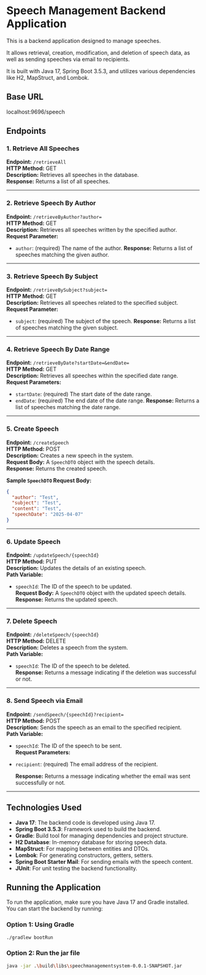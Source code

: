 # Speech Management Backend Application

This is a backend application designed to manage speeches. 

It allows retrieval, creation, modification, and deletion of speech data, as well as sending speeches via email to recipients. 

It is built with Java 17, Spring Boot 3.5.3, and utilizes various dependencies like H2, MapStruct, and Lombok.

## Base URL
localhost:9696/speech


## Endpoints

### 1. Retrieve All Speeches

**Endpoint:** `/retrieveAll`  
**HTTP Method:** GET  
**Description:** Retrieves all speeches in the database.  
**Response:** Returns a list of all speeches.

---

### 2. Retrieve Speech By Author

**Endpoint:** `/retrieveByAuthor?author=`  
**HTTP Method:** GET  
**Description:** Retrieves all speeches written by the specified author.  
**Request Parameter:**
- `author`: (required) The name of the author.
  **Response:** Returns a list of speeches matching the given author.

---

### 3. Retrieve Speech By Subject

**Endpoint:** `/retrieveBySubject?subject=`  
**HTTP Method:** GET  
**Description:** Retrieves all speeches related to the specified subject.  
**Request Parameter:**
- `subject`: (required) The subject of the speech.
  **Response:** Returns a list of speeches matching the given subject.

---

### 4. Retrieve Speech By Date Range

**Endpoint:** `/retrieveByDate?startDate=&endDate=`  
**HTTP Method:** GET  
**Description:** Retrieves all speeches within the specified date range.  
**Request Parameters:**
- `startDate`: (required) The start date of the date range.
- `endDate`: (required) The end date of the date range.
  **Response:** Returns a list of speeches matching the date range.

---

### 5. Create Speech

**Endpoint:** `/createSpeech`  
**HTTP Method:** POST  
**Description:** Creates a new speech in the system.  
**Request Body:** A `SpeechDTO` object with the speech details.  
**Response:** Returns the created speech.

**Sample `SpeechDTO` Request Body:**

```json
{
  "author": "Test",
  "subject": "Test",
  "content": "Test",
  "speechDate": "2025-04-07"
}
```
---

### 6. Update Speech

**Endpoint:** `/updateSpeech/{speechId}`  
**HTTP Method:** PUT  
**Description:** Updates the details of an existing speech.  
**Path Variable:**
- `speechId`: The ID of the speech to be updated.  
  **Request Body:** A `SpeechDTO` object with the updated speech details.  
  **Response:** Returns the updated speech.

---

### 7. Delete Speech

**Endpoint:** `/deleteSpeech/{speechId}`  
**HTTP Method:** DELETE  
**Description:** Deletes a speech from the system.  
**Path Variable:**
- `speechId`: The ID of the speech to be deleted.  
  **Response:** Returns a message indicating if the deletion was successful or not.

---

### 8. Send Speech via Email

**Endpoint:** `/sendSpeech/{speechId}?recipient=`  
**HTTP Method:** POST  
**Description:** Sends the speech as an email to the specified recipient.  
**Path Variable:**
- `speechId`: The ID of the speech to be sent.  
  **Request Parameters:**
- `recipient`: (required) The email address of the recipient.
 
  **Response:** Returns a message indicating whether the email was sent successfully or not.

---

## Technologies Used

- **Java 17**: The backend code is developed using Java 17.
- **Spring Boot 3.5.3**: Framework used to build the backend.
- **Gradle**: Build tool for managing dependencies and project structure.
- **H2 Database**: In-memory database for storing speech data.
- **MapStruct**: For mapping between entities and DTOs.
- **Lombok**: For generating constructors, getters, setters.
- **Spring Boot Starter Mail**: For sending emails with the speech content.
- **JUnit**: For unit testing the backend functionality.

## Running the Application

To run the application, make sure you have Java 17 and Gradle installed. You can start the backend by running:

### Option 1: Using Gradle

```bash
./gradlew bootRun
```
### Option 2: Run the jar file

```bash
java -jar .\build\libs\speechmanagementsystem-0.0.1-SNAPSHOT.jar

```